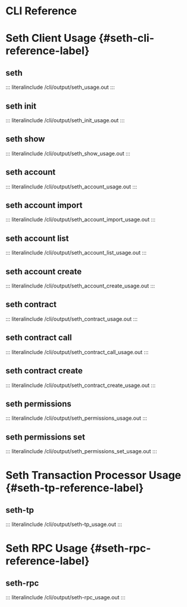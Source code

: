 # CLI Reference

# Seth Client Usage {#seth-cli-reference-label}

<!--
  Copyright 2017 Intel Corporation

  Licensed under the Apache License, Version 2.0 (the "License");
  you may not use this file except in compliance with the License.
  You may obtain a copy of the License at

      http://www.apache.org/licenses/LICENSE-2.0

  Unless required by applicable law or agreed to in writing, software
  distributed under the License is distributed on an "AS IS" BASIS,
  WITHOUT WARRANTIES OR CONDITIONS OF ANY KIND, either express or implied.
  See the License for the specific language governing permissions and
  limitations under the License.
-->

## seth

::: literalinclude
/cli/output/seth_usage.out
:::

## seth init

::: literalinclude
/cli/output/seth_init_usage.out
:::

## seth show

::: literalinclude
/cli/output/seth_show_usage.out
:::

## seth account

::: literalinclude
/cli/output/seth_account_usage.out
:::

## seth account import

::: literalinclude
/cli/output/seth_account_import_usage.out
:::

## seth account list

::: literalinclude
/cli/output/seth_account_list_usage.out
:::

## seth account create

::: literalinclude
/cli/output/seth_account_create_usage.out
:::

## seth contract

::: literalinclude
/cli/output/seth_contract_usage.out
:::

## seth contract call

::: literalinclude
/cli/output/seth_contract_call_usage.out
:::

## seth contract create

::: literalinclude
/cli/output/seth_contract_create_usage.out
:::

## seth permissions

::: literalinclude
/cli/output/seth_permissions_usage.out
:::

## seth permissions set

::: literalinclude
/cli/output/seth_permissions_set_usage.out
:::

# Seth Transaction Processor Usage {#seth-tp-reference-label}

## seth-tp

::: literalinclude
/cli/output/seth-tp_usage.out
:::

# Seth RPC Usage {#seth-rpc-reference-label}

## seth-rpc

::: literalinclude
/cli/output/seth-rpc_usage.out
:::
